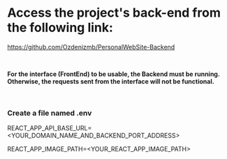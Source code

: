 # Access the project's back-end from the following link:

https://github.com/Ozdenizmb/PersonalWebSite-Backend

<br>
<p><b>For the interface (FrontEnd) to be usable, the Backend must be running. Otherwise, the requests sent from the interface will not be functional.</b></p>
<br>

<h3>Create a file named .env</h3>

<p>REACT_APP_API_BASE_URL=&lt;YOUR_DOMAIN_NAME_AND_BACKEND_PORT_ADDRESS&gt;</p>
<p>REACT_APP_IMAGE_PATH=&lt;YOUR_REACT_APP_IMAGE_PATH&gt;</p>